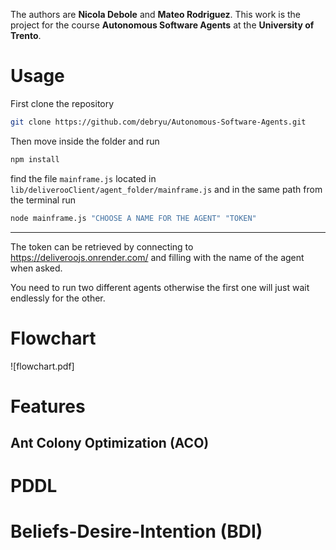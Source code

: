 The authors are **Nicola Debole** and **Mateo Rodriguez**.
This work is the project for the course **Autonomous Software Agents** at the **University of Trento**. 

# Usage

First clone the repository 
```bash
git clone https://github.com/debryu/Autonomous-Software-Agents.git
```
Then move inside the folder and run
```bash
npm install
```
find the file  ```mainframe.js``` located in ```lib/deliverooClient/agent_folder/mainframe.js```
and in the same path from the terminal run
```bash
node mainframe.js "CHOOSE A NAME FOR THE AGENT" "TOKEN"
```
---

The token can be retrieved by connecting to https://deliveroojs.onrender.com/ and filling with the name of the agent when asked. 

You need to run two different agents otherwise the first one will just wait endlessly for the other.

# Flowchart
![flowchart.pdf]
# Features
## Ant Colony Optimization (ACO)
# PDDL
# Beliefs-Desire-Intention (BDI)
